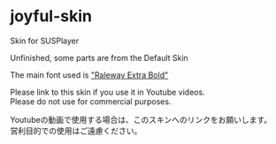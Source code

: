 # joyful-skin
Skin for SUSPlayer

Unfinished, some parts are from the Default Skin

The main font used is ["Raleway Extra Bold"](http://https://fonts.google.com/specimen/Raleway "Raleway Extra Bold")

Please link to this skin if you use it in Youtube videos.<br>
Please do not use for commercial purposes. 


Youtubeの動画で使用する場合は、このスキンへのリンクをお願いします。<br>
営利目的での使用はご遠慮ください。
